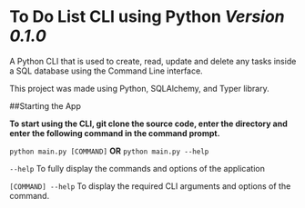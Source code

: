 # To Do List CLI using Python _Version 0.1.0_

A Python CLI that is used to create, read, update and delete any tasks inside a SQL database using the Command Line interface.

This project was made using Python, SQLAlchemy, and Typer library.

##Starting the App

**To start using the CLI, git clone the source code, enter the directory and enter the following command in the command prompt.**

`python main.py [COMMAND]`
**OR**
`python main.py --help`

`--help` To fully display the commands and options of the application

`[COMMAND] --help` To display the required CLI arguments and options of the command.

